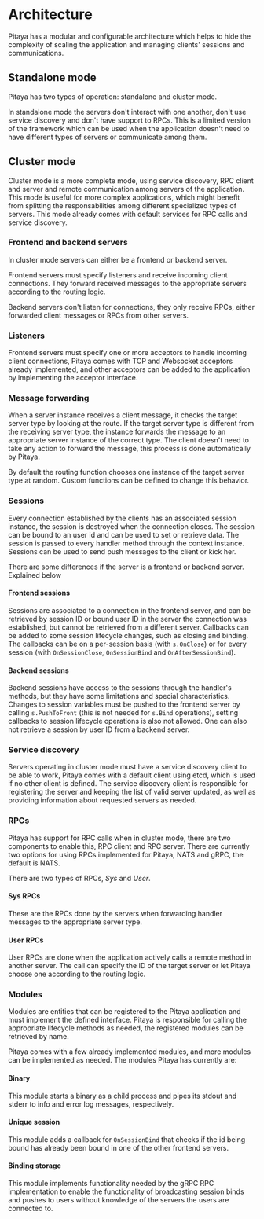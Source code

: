 Architecture
============

Pitaya has a modular and configurable architecture which helps to hide the complexity of scaling the application and managing clients' sessions and communications.

## Standalone mode

Pitaya has two types of operation: standalone and cluster mode.

In standalone mode the servers don't interact with one another, don't use service discovery and don't have support to RPCs. This is a limited version of the framework which can be used when the application doesn't need to have different types of servers or communicate among them.

## Cluster mode

Cluster mode is a more complete mode, using service discovery, RPC client and server and remote communication among servers of the application. This mode is useful for more complex applications, which might benefit from splitting the responsabilities among different specialized types of servers. This mode already comes with default services for RPC calls and service discovery.

### Frontend and backend servers

In cluster mode servers can either be a frontend or backend server.

Frontend servers must specify listeners and receive incoming client connections. They forward received messages to the appropriate servers according to the routing logic.

Backend servers don't listen for connections, they only receive RPCs, either forwarded client messages or RPCs from other servers.

### Listeners

Frontend servers must specify one or more acceptors to handle incoming client connections, Pitaya comes with TCP and Websocket acceptors already implemented, and other acceptors can be added to the application by implementing the acceptor interface.

### Message forwarding

When a server instance receives a client message, it checks the target server type by looking at the route. If the target server type is different from the receiving server type, the instance forwards the message to an appropriate server instance of the correct type. The client doesn't need to take any action to forward the message, this process is done automatically by Pitaya.

By default the routing function chooses one instance of the target server type at random. Custom functions can be defined to change this behavior.

### Sessions

Every connection established by the clients has an associated session instance, the session is destroyed when the connection closes. The session can be bound to an user id and can be used to set or retrieve data. The session is passed to every handler method through the context instance. Sessions can be used to send push messages to the client or kick her.

There are some differences if the server is a frontend or backend server. Explained below

#### Frontend sessions

Sessions are associated to a connection in the frontend server, and can be retrieved by session ID or bound user ID in the server the connection was established, but cannot be retrieved from a different server. Callbacks can be added to some session lifecycle changes, such as closing and binding. The callbacks can be on a per-session basis (with `s.OnClose`) or for every session (with `OnSessionClose`, `OnSessionBind` and `OnAfterSessionBind`).

#### Backend sessions

Backend sessions have access to the sessions through the handler's methods, but they have some limitations and special characteristics. Changes to session variables must be pushed to the frontend server by calling `s.PushToFront` (this is not needed for `s.Bind` operations), setting callbacks to session lifecycle operations is also not allowed. One can also not retrieve a session by user ID from a backend server.

### Service discovery

Servers operating in cluster mode must have a service discovery client to be able to work, Pitaya comes with a default client using etcd, which is used if no other client is defined. The service discovery client is responsible for registering the server and keeping the list of valid server updated, as well as providing information about requested servers as needed.

### RPCs

Pitaya has support for RPC calls when in cluster mode, there are two components to enable this, RPC client and RPC server. There are currently two options for using RPCs implemented for Pitaya, NATS and gRPC, the default is NATS.

There are two types of RPCs, _Sys_ and _User_.

#### Sys RPCs

These are the RPCs done by the servers when forwarding handler messages to the appropriate server type.

#### User RPCs

User RPCs are done when the application actively calls a remote method in another server. The call can specify the ID of the target server or let Pitaya choose one according to the routing logic.

### Modules

Modules are entities that can be registered to the Pitaya application and must implement the defined interface. Pitaya is responsible for calling the appropriate lifecycle methods as needed, the registered modules can be retrieved by name.

Pitaya comes with a few already implemented modules, and more modules can be implemented as needed. The modules Pitaya has currently are:

#### Binary

This module starts a binary as a child process and pipes its stdout and stderr to info and error log messages, respectively.

#### Unique session

This module adds a callback for `OnSessionBind` that checks if the id being bound has already been bound in one of the other frontend servers.

#### Binding storage

This module implements functionality needed by the gRPC RPC implementation to enable the functionality of broadcasting session binds and pushes to users without knowledge of the servers the users are connected to.
